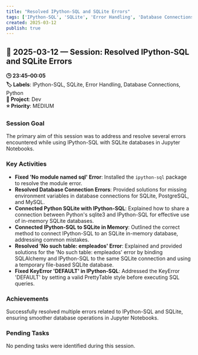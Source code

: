 ```yaml
---
title: "Resolved IPython-SQL and SQLite Errors"
tags: ['IPython-SQL', 'SQLite', 'Error Handling', 'Database Connections', 'Python']
created: 2025-03-12
publish: true
---
```


## 📅 2025-03-12 — Session: Resolved IPython-SQL and SQLite Errors

**🕒 23:45–00:05**  
**🏷️ Labels**: IPython-SQL, SQLite, Error Handling, Database Connections, Python  
**📂 Project**: Dev  
**⭐ Priority**: MEDIUM  


### Session Goal
The primary aim of this session was to address and resolve several errors encountered while using IPython-SQL with SQLite databases in Jupyter Notebooks.

### Key Activities
- **Fixed 'No module named sql' Error**: Installed the `ipython-sql` package to resolve the module error.
- **Resolved Database Connection Errors**: Provided solutions for missing environment variables in database connections for SQLite, PostgreSQL, and MySQL.
- **Connected Python SQLite with IPython-SQL**: Explained how to share a connection between Python's sqlite3 and IPython-SQL for effective use of in-memory SQLite databases.
- **Connected IPython-SQL to SQLite in Memory**: Outlined the correct method to connect IPython-SQL to an SQLite in-memory database, addressing common mistakes.
- **Resolved 'No such table: empleados' Error**: Explained and provided solutions for the 'No such table: empleados' error by binding SQLAlchemy and IPython-SQL to the same SQLite connection and using a temporary file-based SQLite database.
- **Fixed KeyError 'DEFAULT' in IPython-SQL**: Addressed the KeyError 'DEFAULT' by setting a valid PrettyTable style before executing SQL queries.

### Achievements
Successfully resolved multiple errors related to IPython-SQL and SQLite, ensuring smoother database operations in Jupyter Notebooks.

### Pending Tasks
No pending tasks were identified during this session.
